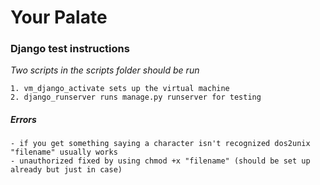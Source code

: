 # Your Palate 
### Django test instructions

*Two scripts in the scripts folder should be run*
    
    1. vm_django_activate sets up the virtual machine
    2. django_runserver runs manage.py runserver for testing

##### Errors
    - if you get something saying a character isn't recognized dos2unix "filename" usually works
    - unauthorized fixed by using chmod +x "filename" (should be set up already but just in case)
